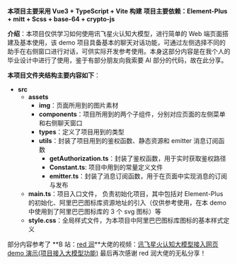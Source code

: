 **本项目主要采用 Vue3 + TypeScript + Vite 构建**
**项目主要依赖：Element-Plus + mitt + Scss + base-64 + crypto-js**

**介绍**：本项目仅供学习如何使用讯飞星火认知大模型，进行简单的 Web 端页面搭建及基本使用，该 demo 项目具备基本的聊天对话功能，可通过左侧选择不同的助手在右侧窗口进行对话，可供实际开发参考使用。本身这部分内容是在我个人的毕业设计中进行了使用，鉴于有部分朋友向我索要 AI 部分的代码，故在此分享。

**本项目文件夹结构主要内容如下**：

- **src**
  - **assets**
    - **img**：页面所用到的图片素材
    - **components**：项目所用到的两个子组件，分别对应页面的左侧菜单和右侧聊天窗口
    - **types**：定义了项目用到的类型
    - **utils**：封装了项目用到的鉴权函数、静态资源和 emitter 消息订阅函数
      - **getAuthorization.ts**：封装了鉴权函数，用于实时获取鉴权路径
      - **Constant.ts**: 项目中用到的常量定义文件
      - **emitter.ts**：封装了消息订阅函数，用于在页面中实现消息的订阅与发布
  - **main.ts**：项目入口文件， 负责初始化项目，其中包括对 Element-Plus 的初始化、阿里巴巴图标库资源地址的引入（仅供参考使用，在本 demo 中使用到了阿里巴巴图标库的 3 个 svg 图标）等
  - **style.css**：全局样式文件，为本项目中阿里巴巴图标库图标的基本样式定义

部分内容参考了 **B 站：[red 润](https://space.bilibili.com/395361365)**大佬的视频：[讯飞星火认知大模型接入网页 demo 演示(项目接入大模型功能)](https://www.bilibili.com/video/BV12V411L7x2/?spm_id_from=333.999.0.0)
最后再次感谢 red 润大佬的无私分享！
